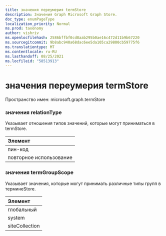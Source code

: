 ```yaml
---
title: значения переумерия termStore
description: Значения Graph Microsoft Graph Store.
doc_type: enumPageType
localization_priority: Normal
ms.prod: taxonomy
author: vishriv
ms.openlocfilehash: 2586bffbf0cd8aab295b0ae16c472d11b9b67220
ms.sourcegitcommit: 9b8abc940a68dac6ee5da105ca29800cb59775f6
ms.translationtype: MT
ms.contentlocale: ru-RU
ms.lasthandoff: 08/25/2021
ms.locfileid: "58513913"
---
```

# <a name="termstore-enumeration-values"></a>значения переумерия termStore

Пространство имен: microsoft.graph.termStore

### <a name="relationtype-values"></a>значения relationType

Указывает отношения типов значений, которые могут приниматься в termStore.

|Элемент|
|:---|
|пин-код|
|повторное использование|

### <a name="termgroupscope-values"></a>значения termGroupScope

Указывает значения, которые могут принимать различные типы групп в терминеStore.

|Элемент|
|:---|
|глобальный|
|system|
|siteCollection|

<!--
{
  "type": "#page.annotation",
  "namespace": "microsoft.graph.termStore"
}
-->


